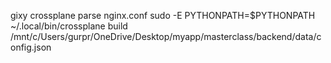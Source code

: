 gixy
 crossplane parse nginx.conf
 sudo -E PYTHONPATH=$PYTHONPATH ~/.local/bin/crossplane build /mnt/c/Users/gurpr/OneDrive/Desktop/myapp/masterclass/backend/data/config.json